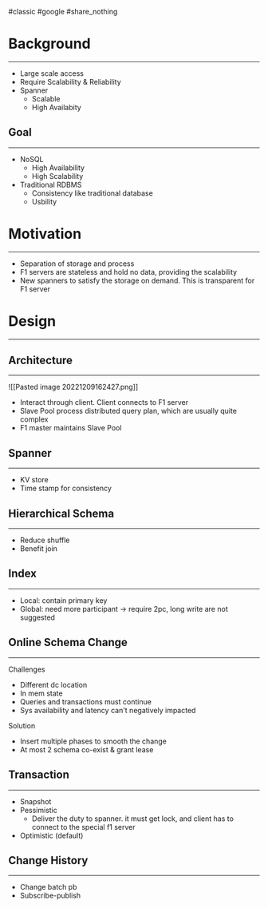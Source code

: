 #classic #google #share_nothing 
# Background
---
- Large scale access
- Require Scalability & Reliability 
- Spanner
  - Scalable
  - High Availabity

## Goal
---
- NoSQL
  - High Availability
  - High Scalability
- Traditional RDBMS
  - Consistency like traditional database
  - Usbility

# Motivation
---
- Separation of storage and process
- F1 servers are stateless and hold no data, providing the scalability
- New spanners to satisfy the storage on demand. This is transparent for F1 server

# Design
---
## Architecture
---
![[Pasted image 20221209162427.png]]
- Interact through client. Client connects to F1 server
- Slave Pool process distributed query plan, which are usually quite complex
- F1 master maintains Slave Pool

## Spanner
---
- KV store
- Time stamp for consistency

## Hierarchical Schema
---
- Reduce shuffle
- Benefit join

## Index
---
- Local: contain primary key
- Global: need more participant -> require 2pc, long write are not suggested

## Online Schema Change
---
Challenges
- Different dc location
- In mem state
- Queries and transactions must continue
- Sys availability and latency can't negatively impacted

Solution
- Insert multiple phases to smooth the change
- At most 2 schema co-exist & grant lease 

## Transaction
---
- Snapshot 
- Pessimistic 
  - Deliver the duty to spanner. it must get lock, and client has to connect to the special f1 server 
- Optimistic (default)

## Change History
---
- Change batch pb
- Subscribe-publish
